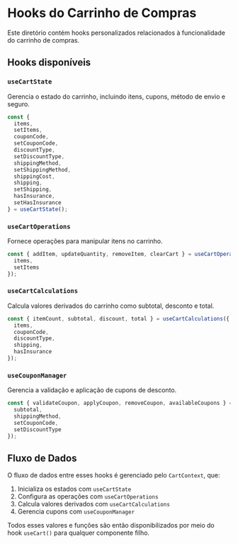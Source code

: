 
# Hooks do Carrinho de Compras

Este diretório contém hooks personalizados relacionados à funcionalidade do carrinho de compras.

## Hooks disponíveis

### `useCartState`

Gerencia o estado do carrinho, incluindo itens, cupons, método de envio e seguro.

```typescript
const {
  items,
  setItems,
  couponCode,
  setCouponCode,
  discountType,
  setDiscountType,
  shippingMethod,
  setShippingMethod,
  shippingCost,
  shipping,
  setShipping,
  hasInsurance,
  setHasInsurance
} = useCartState();
```

### `useCartOperations`

Fornece operações para manipular itens no carrinho.

```typescript
const { addItem, updateQuantity, removeItem, clearCart } = useCartOperations({ 
  items, 
  setItems 
});
```

### `useCartCalculations`

Calcula valores derivados do carrinho como subtotal, desconto e total.

```typescript
const { itemCount, subtotal, discount, total } = useCartCalculations({
  items,
  couponCode,
  discountType,
  shipping,
  hasInsurance
});
```

### `useCouponManager`

Gerencia a validação e aplicação de cupons de desconto.

```typescript
const { validateCoupon, applyCoupon, removeCoupon, availableCoupons } = useCouponManager({
  subtotal,
  shippingMethod,
  setCouponCode,
  setDiscountType
});
```

## Fluxo de Dados

O fluxo de dados entre esses hooks é gerenciado pelo `CartContext`, que:
1. Inicializa os estados com `useCartState`
2. Configura as operações com `useCartOperations`
3. Calcula valores derivados com `useCartCalculations`
4. Gerencia cupons com `useCouponManager`

Todos esses valores e funções são então disponibilizados por meio do hook `useCart()` para qualquer componente filho.
